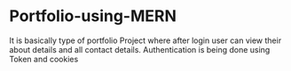 # Portfolio-using-MERN
It is basically type of portfolio Project where after login user can view their about details and all contact details. Authentication is being done using Token and cookies  
